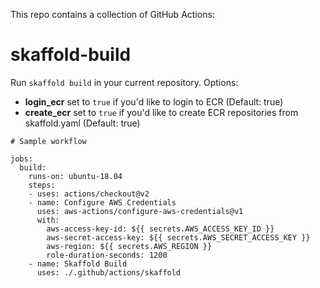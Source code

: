 This repo contains a collection of GitHub Actions:

# skaffold-build
Run `skaffold build` in your current repository.  Options:

* **login_ecr** set to `true` if you'd like to login to ECR (Default: true)
* **create_ecr** set to `true` if you'd like to create ECR repositories from skaffold.yaml (Default: true)

```
# Sample workflow

jobs:
  build:
    runs-on: ubuntu-18.04
    steps:
    - uses: actions/checkout@v2
    - name: Configure AWS Credentials
      uses: aws-actions/configure-aws-credentials@v1
      with:
        aws-access-key-id: ${{ secrets.AWS_ACCESS_KEY_ID }}
        aws-secret-access-key: ${{ secrets.AWS_SECRET_ACCESS_KEY }}
        aws-region: ${{ secrets.AWS_REGION }}
        role-duration-seconds: 1200
    - name: Skaffold Build
      uses: ./.github/actions/skaffold
```
